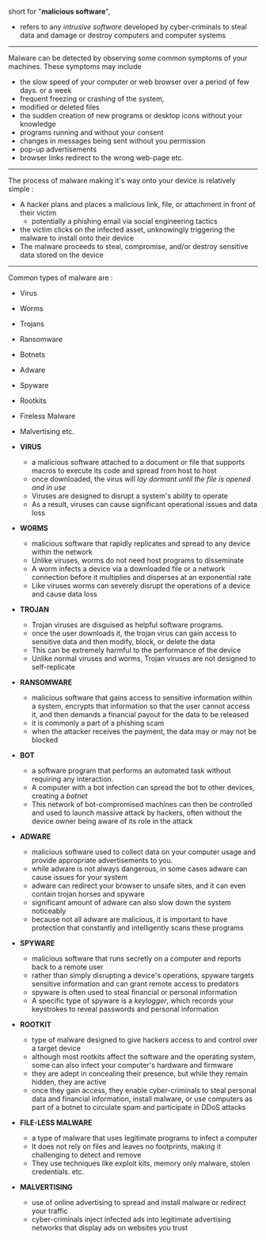 short for "**malicious software**", 
- refers to any *intrusive software* developed by cyber-criminals to steal data and damage or destroy computers and computer systems 

---

Malware can be detected by observing some common symptoms of your machines. These symptoms may include 
- the slow speed of your computer or web browser over a period of few days. or a week
- frequent freezing or crashing of the system,
- modified or deleted files
- the sudden creation of new programs or desktop icons without your knowledge 
- programs running and without your consent 
- changes in messages being sent without you permission 
- pop-up advertisements 
- browser links redirect to the wrong web-page
	etc.

---

The process of malware making it's way onto your device is relatively simple :
- A hacker plans and places a malicious link, file, or attachment in front of their victim
	- potentially a phishing email via social engineering tactics
- the victim clicks on the infected asset, unknowingly triggering the malware to install onto their device 
- The malware proceeds to steal, compromise, and/or destroy sensitive data stored on the device 

---

Common types of malware are :
- Virus
- Worms
- Trojans
- Ransomware
- Botnets
- Adware
- Spyware
- Rootkits 
- Fireless Malware
- Malvertising 
etc.

- **VIRUS**
	- a malicious software attached to a document or file that supports macros to execute its code and spread from host to host 
	- once downloaded, the virus will *lay dormant until the file is opened and in use* 
	- Viruses are designed to disrupt a system's ability to operate 
	- As a result, viruses can cause significant operational issues and data loss 
- **WORMS**
	- malicious software that rapidly replicates and spread to any device within the network 
	- Unlike viruses, worms do not need host programs to disseminate 
	- A worm infects a device via a downloaded file or a network connection before it multiplies and disperses at an exponential rate 
	- Like viruses worms can severely disrupt the operations of a device and cause data loss 
- **TROJAN**
	- Trojan viruses are disguised as helpful software programs.
	- once the user downloads it, the trojan virus can gain access to sensitive data and then modify, block, or delete the data 
	- This can be extremely harmful to the performance of the device 
	- Unlike normal viruses and worms, Trojan viruses are not designed to self-replicate 
- **RANSOMWARE**
	- malicious software that gains access to sensitive information within a system, encrypts that information so that the user cannot access it, and then demands a financial payout for the data to be released 
	- it is commonly a part of a phishing scam 
	- when the attacker receives the payment, the data may or may not be blocked 
- **BOT**
	- a software program that performs an automated task without requiring any interaction. 
	- A computer with a bot infection can spread the bot to other devices, creating a *botnet*
	- This network of bot-compromised machines can then be controlled and used to launch massive attack by hackers, often without the device owner being aware of its role in the attack 
- **ADWARE**
	- malicious software used to collect data on your computer usage and provide appropriate advertisements to you.
	- while adware is not always dangerous, in some cases adware can cause issues for your system 
	- adware can redirect your browser to unsafe sites, and it can even contain trojan horses and spyware 
	- significant amount of adware can also slow down the system noticeably 
	- because not all adware are malicious, it is important to have protection that constantly and intelligently scans these programs 
- **SPYWARE**
	- malicious software that runs secretly on a computer and reports back to a remote user 
	- rather than simply disrupting a device's operations, spyware targets sensitive information and can grant remote access to predators 
	- spyware is often used to steal financial or personal information 
	- A specific type of spyware is a *keylogger*, which records your keystrokes to reveal passwords and personal information 
- **ROOTKIT**
	- type of malware designed to give hackers access to and control over a target device 
	- although most rootkits affect the software and the operating system, some can also infect your computer's hardware and firmware 
	- they are adept in concealing their presence, but while they remain hidden, they are active 
	- once they gain access, they enable cyber-criminals to steal personal data and financial information, install malware, or use computers as part of a botnet to circulate spam and participate in DDoS attacks
- **FILE-LESS MALWARE**
	- a type of malware that uses legitimate programs to infect a computer 
	- It does not rely on files and leaves no footprints, making it challenging to detect and remove 
	- They use techniques like exploit kits, memory only malware, stolen credentials. etc.
- **MALVERTISING**
	- use of online advertising to spread and install malware or redirect your traffic
	- cyber-criminals inject infected ads into legitimate advertising networks that display ads on websites you trust